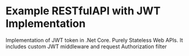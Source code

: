 # Example RESTfulAPI with JWT Implementation 
Implementation of JWT token in .Net Core. Purely Stateless Web APIs. It includes custom JWT middleware and request Authorization filter

